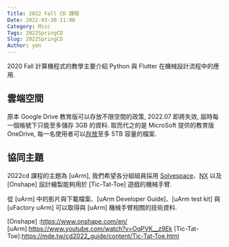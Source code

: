 ```yaml
---
Title: 2022 Fall CD 課程
Date: 2022-03-30 11:00
Category: Misc
Tags: 2022SpringCD
Slug: 2022SpringCD
Author: yen
---
```


2020 Fall 計算機程式的教學主要介紹 Python 與 Flutter 在機械設計流程中的應用.

<!-- PELICAN_END_SUMMARY -->

雲端空間
----

原本 Google Drive 教育版可以存放不限空間的政策, 2022.07 即將失效, 屆時每一個帳號下只能至多儲存 3GB 的資料. 取而代之的是 MicroSoft 提供的教育版 OneDrive, 每一名使用者可以[存放]至多 5TB 容量的檔案.

[存放]:https://nfucc.nfu.edu.tw/?p=19287

協同主題
----

2022cd 課程的主題為 [uArm], 我們希望各分組組員採用 [Solvespace]、[NX] 以及 [Onshape] 設計繪製能夠用於 [Tic-Tat-Toe] 遊戲的機械手臂.

從 [uArm] 中的影片與下載檔案、[uArm Developer Guide]、[uArm test kit] 與 [uFactory uArm] 可以取得與 [uArm] 機械手臂相關的技術資料.

[NX]:https://www.plm.automation.siemens.com/global/en/products/nx/
[Solvespace]:https://solvespace.com/index.pl
[Onshape] :https://www.onshape.com/en/
[uArm]:https://www.youtube.com/watch?v=OqPVK__z9Ek
[Tic-Tat-Toe]:https://mde.tw/cd2022_guide/content/Tic-Tat-Toe.html